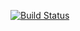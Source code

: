 [![Build Status](https://ci.consulo.io/job/consulo-fernflower/badge/icon)](https://ci.consulo.io/job/consulo-fernflower/)
